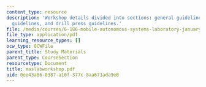 ```yaml
---
content_type: resource
description: 'Workshop details divided into sections: general guidelines, scroll saw
  guidelines, and drill press guidelines.'
file: /media/courses/6-186-mobile-autonomous-systems-laboratory-january-iap-2005/0ee43a860387a10f377c8aa671ada9e0_maslabworkshop.pdf
file_type: application/pdf
learning_resource_types: []
ocw_type: OCWFile
parent_title: Study Materials
parent_type: CourseSection
resourcetype: Document
title: maslabworkshop.pdf
uid: 0ee43a86-0387-a10f-377c-8aa671ada9e0
---
```

